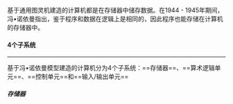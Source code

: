 基于通用图灵机建造的计算机都是在存储器中储存数据。在1944 - 1945年期间，冯•诺依曼指出，鉴于程序和数据在逻辑上是相同的，因此程序也能存储在计算机的存储器中。



#### 4个子系统

---

基于冯•诺依曼模型建造的计算机分为4个子系统：==存储器==、==算术逻辑单元==、==控制单元==和==输入/输出单元==

##### 存储器

